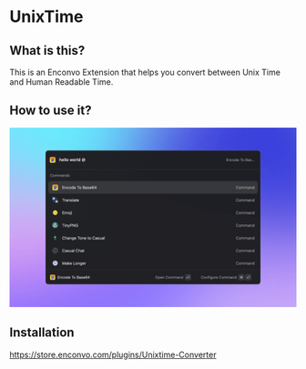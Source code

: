 # UnixTime


## What is this?

This is an Enconvo Extension that helps you convert between Unix Time and Human Readable Time.


## How to use it?
![](https://raw.githubusercontent.com/Enconvo/Unixtime-Converter/main/metadata/Screenshot.png)

## Installation
https://store.enconvo.com/plugins/Unixtime-Converter